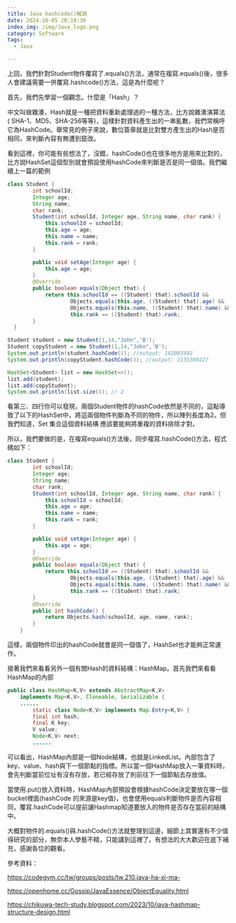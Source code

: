 ```yaml
---
title: Java hashcode()解說
date: 2024-10-05 20:19:36
index_img: /img/Java_logo.png
category: Software
tags: 
  - Java

---
```


上回，我們針對Student物件覆寫了.equals()方法，通常在複寫.equals()後，很多人會建議需要一併覆寫.hashcode()方法，這是為什麼呢？

首先，我們先學習一個觀念。什麼是「Hash」？

中文叫做雜湊，Hash就是一種把資料重新處理過的一種方法，比方說雜湊演算法 ( SHA-1、MD5、SHA-256等等)，這樣針對資料產生出的一串亂數，我們常稱呼它為HashCode。舉常見的例子來說，數位簽章就是比對雙方產生出的Hash是否相同，來判斷內容有無遭到竄改。

看到這裡，你可能有些想法了，沒錯，hashCode()也在很多地方是用來比對的，比方說HashSet這個型別就會預設使用hashCode來判斷是否是同一個值。我們繼續上一篇的範例

```java
class Student {
        int schoolId;
        Integer age;
        String name;
        char rank;
        Student(int schoolId, Integer age, String name, char rank) {
            this.schoolId = schoolId;
            this.age = age;
            this.name = name;
            this.rank = rank;
        }

        public void setAge(Integer age) {
            this.age = age;
        }
        @Override
        public boolean equals(Object that) {
            return this.schoolId == ((Student) that).schoolId &&
                    Objects.equals(this.age, ((Student) that).age) &&
                    Objects.equals(this.name, ((Student) that).name) &&
                    this.rank == ((Student) that).rank;
        }
  }

Student student = new Student(1,14,"John",'B');
Student copyStudent = new Student(1,14,"John",'B');
System.out.println(student.hashCode()); //output: 162083492
System.out.println(copyStudent.hashCode()); //output: 1135300227

HashSet<Student> list = new HashSet<>();
list.add(student);
list.add(copyStudent);
System.out.println(list.size()); // 2
```

看第三、四行你可以發現，兩個Student物件的hashCode依然是不同的，這點導致了以下的HashSet中，將這兩個物件判斷為不同的物件，所以陣列長度為2。但我們知道，Set 集合這個資料結構 應該要能夠將重複的資料排除才對。

所以，我們要做的是，在複寫equals()方法後，同步複寫.hashCode()方法，程式碼如下：

```java
class Student {
        int schoolId;
        Integer age;
        String name;
        char rank;
        Student(int schoolId, Integer age, String name, char rank) {
            this.schoolId = schoolId;
            this.age = age;
            this.name = name;
            this.rank = rank;
        }

        public void setAge(Integer age) {
            this.age = age;
        }
        @Override
        public boolean equals(Object that) {
            return this.schoolId == ((Student) that).schoolId &&
                    Objects.equals(this.age, ((Student) that).age) &&
                    Objects.equals(this.name, ((Student) that).name) &&
                    this.rank == ((Student) that).rank;
        }
        @Override
        public int hashCode() {
            return Objects.hash(schoolId, age, name, rank);
        }
    }
```

這樣，兩個物件印出的hashCode就會是同一個值了，HashSet也才能夠正常運作。

接著我們來看看另外一個有關Hash的資料結構：HashMap。首先我們來看看HashMap的內部

```java
public class HashMap<K,V> extends AbstractMap<K,V>
    implements Map<K,V>, Cloneable, Serializable {
    ......
        static class Node<K,V> implements Map.Entry<K,V> {
        final int hash;
        final K key;
        V value;
        Node<K,V> next;
		......
```

可以看出，HashMap內部是一個Node結構，也就是LinkedList。內部包含了key、value、hash與下一個節點的指標。所以當一個HashMap放入一筆資料時，會先判斷當前位址有沒有存放，若已經存放了則前往下一個節點去存放值。

當使用.put()放入資料時，HashMap內部預設會根據hashCode決定要放在哪一個bucket裡面(hashCode 的來源是key值)，也會使用equals判斷物件是否內容相同，覆寫.hashCode可以提前讓Hashmap知道要放入的物件是否存在當前的結構中。

大概對物件的.equals()與.hashCode()方法就整理到這邊，細節上其實還有不少值得研究的部分，無奈本人學藝不精，只能講到這裡了。有想法的大大歡迎在底下補充，感謝各位的觀看。

參考資料：

https://codegym.cc/tw/groups/posts/tw.210.java-ha-xi-ma-

https://openhome.cc/Gossip/JavaEssence/ObjectEquality.html

https://chikuwa-tech-study.blogspot.com/2023/10/java-hashmap-structure-design.html